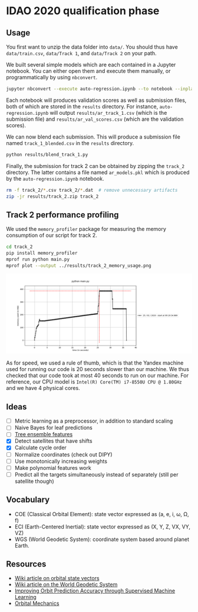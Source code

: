 # IDAO 2020 qualification phase

## Usage

You first want to unzip the data folder into `data/`. You should thus have `data/train.csv`, `data/Track 1`, and `data/Track 2` on your path.

We built several simple models which are each contained in a Jupyter notebook. You can either open them and execute them manually, or programmatically by using `nbconvert`.

```sh
jupyter nbconvert --execute auto-regression.ipynb --to notebook --inplace --ExecutePreprocessor.timeout=-1 --debug
```

Each notebook will produces validation scores as well as submission files, both of which are stored in the `results` directory. For instance, `auto-regression.ipynb` will output `results/ar_track_1.csv` (which is the submission file) and `results/ar_val_scores.csv` (which are the validation scores).

We can now blend each submission. This will produce a submission file named `track_1_blended.csv` in the `results` directory.

```sh
python results/blend_track_1.py
```

Finally, the submission for track 2 can be obtained by zipping the `track_2` directory. The latter contains a file named `ar_models.pkl` which is produced by the `auto-regression.ipynb` notebook.

```sh
rm -f track_2/*.csv track_2/*.dat  # remove unnecessary artifacts
zip -jr results/track_2.zip track_2
```

## Track 2 performance profiling

We used the `memory_profiler` package for measuring the memory consumption of our script for track 2.

```sh
cd track_2
pip install memory_profiler
mprof run python main.py
mprof plot --output ../results/track_2_memory_usage.png
```

![track_2_memory_usage](results/track_2_memory_usage.png)

As for speed, we used a rule of thumb, which is that the Yandex machine used for running our code is 20 seconds slower than our machine. We thus checked that our code took at most 40 seconds to run on our machine. For reference, our CPU model is `Intel(R) Core(TM) i7-8550U CPU @ 1.80GHz` and we have 4 physical cores.

## Ideas

- [ ] Metric learning as a preprocessor, in addition to standard scaling
- [ ] Naive Bayes for leaf predictions
- [ ] [Tree ensemble features](https://scikit-learn.org/stable/auto_examples/ensemble/plot_feature_transformation.html#sphx-glr-auto-examples-ensemble-plot-feature-transformation-py)
- [x] Detect satellites that have shifts
- [x] Calculate cycle order
- [ ] Normalize coordinates (check out DIPY)
- [ ] Use monotonically increasing weights
- [ ] Make polynomial features work
- [ ] Predict all the targets simultaneously instead of separately (still per satellite though)

## Vocabulary

- COE (Classical Orbital Element): state vector expressed as (a, e, i, ω, Ω, f)
- ECI (Earth-Centered Inertial): state vector expressed as (X, Y, Z, VX, VY, VZ)
- WGS (World Geodetic System): coordinate system based around planet Earth.

## Resources

- [Wiki article on orbital state vectors](https://www.wikiwand.com/en/Orbital_state_vectors)
- [Wiki article on the World Geodetic System](https://www.wikiwand.com/en/World_Geodetic_System)
- [Improving Orbit Prediction Accuracy through Supervised Machine Learning](https://arxiv.org/pdf/1801.04856.pdf)
- [Orbital Mechanics](http://www.braeunig.us/space/orbmech.htm)
